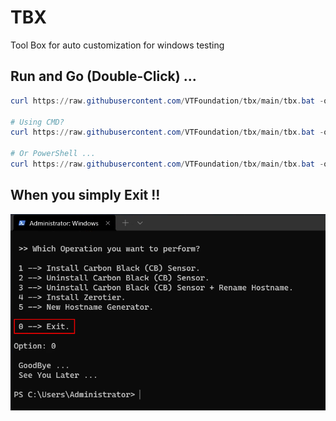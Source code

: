 # TBX
Tool Box for auto customization for windows testing

## Run and Go (Double-Click) ...
```powershell
curl https://raw.githubusercontent.com/VTFoundation/tbx/main/tbx.bat -o tbx.bat

# Using CMD?
curl https://raw.githubusercontent.com/VTFoundation/tbx/main/tbx.bat -o tbx.bat && .\tbx.bat

# Or PowerShell ...
curl https://raw.githubusercontent.com/VTFoundation/tbx/main/tbx.bat -o tbx.bat; .\tbx.bat
```

## When you simply Exit !!
<img src="scripts/extras/exit.png">
